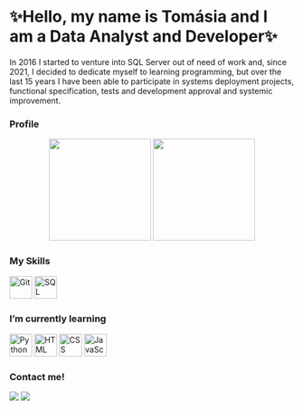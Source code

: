 # ✨Hello, my name is Tomásia and I am a Data Analyst and Developer✨
In 2016 I started to venture into SQL Server out of need of work and, since 2021, I decided to dedicate myself to learning programming, but over the last 15 years I have been able to participate in systems deployment projects, functional specification, tests and development approval and systemic improvement.


### Profile <!-- Perfil -->
<div align=center>
  <img src="https://github-readme-stats.vercel.app/api?username=tomasiamcm&show_icons=true&theme=buefy&include_all_commits=true&count_private=true" height=180em />
  <img src="https://github-readme-stats.vercel.app/api/top-langs/?username=tomasiamcm&layout=compact&langs_count=7&theme=buefy" height=180em />
</div>
 
### My Skills <!-- Minhas Habilidades -->
  <img alt="Git" src="https://cdn-icons-png.flaticon.com/128/4926/4926624.png" width=40 height=40 /> <img alt="SQL Server"
src="https://cdn-icons-png.flaticon.com/512/5968/5968364.png" width=40 height=40 /> 

### I’m currently learning <!-- Estou estudando no momento -->
<img alt="Python" src="https://cdn-icons-png.flaticon.com/128/5968/5968350.png" width=40 height=40 /> <img alt="HTML"
src="https://cdn-icons-png.flaticon.com/128/5968/5968267.png" width=40 height=40 /> <img alt="CSS" 
src="https://cdn-icons-png.flaticon.com/128/5968/5968242.png" width=40 height=40 /> <img alt="JavaScript"
src="https://cdn-icons-png.flaticon.com/128/5968/5968292.png" width=40 height=40 /> 
  
### Contact me! <!-- Contate-me -->
  <a href="mailto:tomasiamcm@gmail.com"><img src="https://img.shields.io/badge/Gmail-D14836?style=for-the-badge&logo=gmail&logoColor=white" target="_blank"></a> <a href="https://www.linkedin.com/in/tomasiamussuri" target="_blank"><img src="https://img.shields.io/badge/-LinkedIn-%230077B5?style=for-the-badge&logo=linkedin&logoColor=white" target="_blank"></a>

